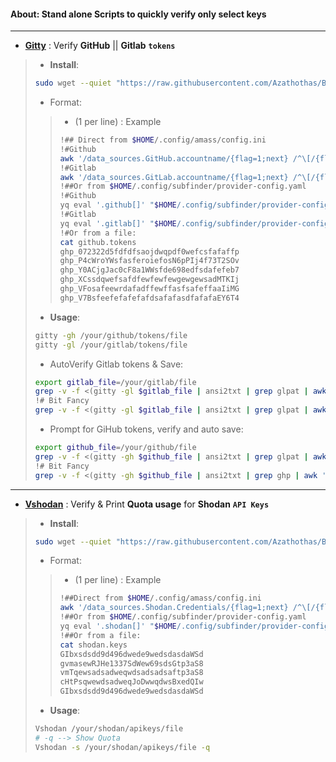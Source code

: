 #### About: Stand alone Scripts to quickly verify only select keys 
---
- [**Gitty**](https://github.com/Azathothas/BugGPT-Tools/blob/main/aki/Scripts/gitty.sh) : Verify **GitHub** || **Gitlab** **`tokens`**
> - **Install**: 
> ```bash
> sudo wget --quiet "https://raw.githubusercontent.com/Azathothas/BugGPT-Tools/main/aki/Scripts/gitty.sh" -O /usr/local/bin/gitty && sudo chmod +xwr /usr/local/bin/gitty
> ```
> - Format:
> > - (1 per line) : Example
> > ```bash
> > !## Direct from $HOME/.config/amass/config.ini
> > !#Github
> > awk '/data_sources.GitHub.accountname/{flag=1;next} /^\[/{flag=0} flag && /apikey/{print $3}' "$HOME/.config/amass/config.ini"
> > !#Gitlab
> > awk '/data_sources.GitLab.accountname/{flag=1;next} /^\[/{flag=0} flag && /apikey/{print $3}' "$HOME/.config/amass/config.ini"
> > !##Or from $HOME/.config/subfinder/provider-config.yaml
> > !#Github
> > yq eval '.github[]' "$HOME/.config/subfinder/provider-config.yaml"
> > !#Gitlab
> > yq eval '.gitlab[]' "$HOME/.config/subfinder/provider-config.yaml"
> > !#Or from a file:
> > cat github.tokens
> > ghp_072322d5fdfdfsaojdwqpdf0wefcsfafaffp
> > ghp_P4cWroYWsfasferoiefosN6pPIj4f73T2SOv
> > ghp_Y0ACjgJac0cF8a1WWsfde698edfsdafefeb7
> > ghp_XCssdqwefsafdfewfewfewgewgewsadMTKIj
> > ghp_VFosafeewrdafadffewffasfsafeffaaIiMG
> > ghp_V7BsfeefefafefafdsafafasdfafafaEY6T4
> > ```
> - **Usage**: 
> ```bash
>gitty -gh /your/github/tokens/file
>gitty -gl /your/gitlab/tokens/file
>```
> - AutoVerify Gitlab tokens & Save:
> ```bash
> export gitlab_file=/your/gitlab/file
> grep -v -f <(gitty -gl $gitlab_file | ansi2txt | grep glpat | awk '{print $6}' | sort -u) $gitlab_file | tee $gitlab_file-valid
> !# Bit Fancy
> grep -v -f <(gitty -gl $gitlab_file | ansi2txt | grep glpat | awk '{print $6}' | sort -u) $gitlab_file | sed -E 's/^[[:space:]]+//; s/[[:space:]]+$//' | sed '/^$/d' | grep "^glpat" | tee $gitlab_file-valid && codium $gitlab_file-valid
> ```
> - Prompt for GiHub tokens, verify and auto save:
> ```bash
> export github_file=/your/github/file
> grep -v -f <(gitty -gh $github_file | ansi2txt | grep glpat | awk '{print $6}' | sort -u) $github_file | tee $github_file-valid
> !# Bit Fancy 
> grep -v -f <(gitty -gh $github_file | ansi2txt | grep ghp | awk '{print $6}' | sort -u) $github_file | sed -E 's/^[[:space:]]+//; s/[[:space:]]+$//' | sed '/^$/d' | grep "^glpat" | tee $github_file-valid && codium $github_file-valid
> ```
---
- [**Vshodan**](https://github.com/Azathothas/BugGPT-Tools/blob/main/aki/Scripts/vshodan.sh) : Verify & Print **Quota usage** for **Shodan** **`API Keys`**
> - **Install**: 
> ```bash
> sudo wget --quiet "https://raw.githubusercontent.com/Azathothas/BugGPT-Tools/main/aki/Scripts/vshodan.sh" -O /usr/local/bin/Vshodan && sudo chmod +xwr /usr/local/bin/Vshodan
> ```
> - Format:
> > - (1 per line) : Example
> > ```bash
> > !##Direct from $HOME/.config/amass/config.ini
> > awk '/data_sources.Shodan.Credentials/{flag=1;next} /^\[/{flag=0} flag && /apikey/{print $3}' "$HOME/.config/amass/config.ini"
> > !##Or from $HOME/.config/subfinder/provider-config.yaml
> > yq eval '.shodan[]' "$HOME/.config/subfinder/provider-config.yaml"
> > !##Or from a file:
> > cat shodan.keys
> > GIbxsdsdd9d496dwede9wedsdasdaWSd
> > gvmasewRJHe1337SdWew69sdsGtp3aS8
> > vmTqewsadsadweqwdsadsadsaftp3aS8
> > cHtPsqwewdsadweqJoDwwqdwsBxedQIw
> > GIbxsdsdd9d496dwede9wedsdasdaWSd
> > ```
> - **Usage**: 
> ```bash
>Vshodan /your/shodan/apikeys/file
># -q --> Show Quota
>Vshodan -s /your/shodan/apikeys/file -q
>```
